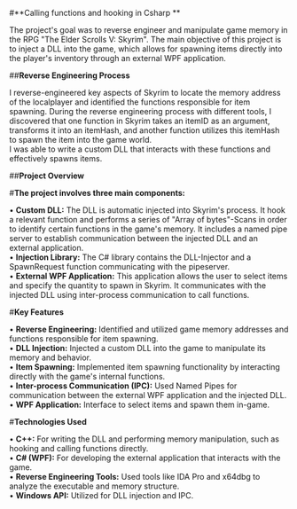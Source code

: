 #**Calling functions and hooking in Csharp **

The project's goal was to reverse engineer and manipulate game memory in the RPG "The Elder Scrolls V: Skyrim". The main objective of this project is to inject a DLL into the game, which allows for spawning items directly into the player's inventory through an external WPF application.<br />


##**Reverse Engineering Process**<br />

I reverse-engineered key aspects of Skyrim to locate the memory address of the localplayer and identified the functions responsible for item spawning. During the reverse engineering process with different tools, I discovered that one function in Skyrim takes an itemID as an argument, transforms it into an itemHash, and another function utilizes this itemHash to spawn the item into the game world. <br />
I was able to write a custom DLL that interacts with these functions and effectively spawns items.<br />


##**Project Overview**<br />

#**The project involves three main components:**<br />

• **Custom DLL:** The DLL is automatic injected into Skyrim's process. It hook a relevant function and performs a series of "Array of bytes"-Scans in order to identify certain functions in the game's memory. It includes a named pipe server to establish communication between the injected DLL and an external application.<br />
• **Injection Library:** The C# library contains the DLL-Injector and a SpawnRequest function communicating with the pipeserver.<br />
• **External WPF Application:** This application allows the user to select items and specify the quantity to spawn in Skyrim. It communicates with the injected DLL using inter-process communication to call functions.<br />


#**Key Features**<br />

• **Reverse Engineering:** Identified and utilized game memory addresses and functions responsible for item spawning.<br />
• **DLL Injection:** Injected a custom DLL into the game to manipulate its memory and behavior.<br />
• **Item Spawning:** Implemented item spawning functionality by interacting directly with the game's internal functions.<br />
• **Inter-process Communication (IPC):** Used Named Pipes for communication between the external WPF application and the injected DLL.<br />
• **WPF Application:** Interface to select items and spawn them in-game.<br />


#**Technologies Used**<br />

• **C++:** For writing the DLL and performing memory manipulation, such as hooking and calling functions directly.<br />
• **C# (WPF):** For developing the external application that interacts with the game.<br />
• **Reverse Engineering Tools:** Used tools like IDA Pro and x64dbg to analyze the executable and memory structure.<br />
• **Windows API:** Utilized for DLL injection and IPC.<br />

